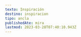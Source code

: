 ```yaml
---
texto: Inspiración
destino: inspiracion
tipo: ancla
publishedAte: mira
lastmod: 2023-03-28T07:40:10.943Z
---
```

